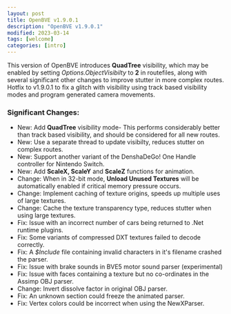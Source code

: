 ```yaml
---
layout: post
title: OpenBVE v1.9.0.1
description: "OpenBVE v1.9.0.1"
modified: 2023-03-14
tags: [welcome]
categories: [intro]
---
```


This version of OpenBVE introduces **QuadTree** visibility, which may be enabled by setting _Options.ObjectVisibilty_ to **2** in routefiles, along with several significant other changes to improve stutter in more complex routes.
Hotfix to v1.9.0.1 to fix a glitch with visibility using track based visibility modes and program generated camera movements.

### Significant Changes:
* New: Add **QuadTree** visibility mode- This performs considerably better than track based visibility, and should be considered for all new routes.
* New: Use a separate thread to update visibilty, reduces stutter on complex routes.
* New: Support another variant of the DenshaDeGo! One Handle controller for Nintendo Switch.
* New: Add **ScaleX, ScaleY** and **ScaleZ** functions for animation.
* Change: When in 32-bit mode, **Unload Unused Textures** will be automatically enabled if critical memory pressure occurs.
* Change: Implement caching of texture origins, speeds up multiple uses of large textures.
* Change: Cache the texture transparency type, reduces stutter when using large textures.
* Fix: Issue with an incorrect number of cars being returned to .Net runtime plugins.
* Fix: Some variants of compressed DXT textures failed to decode correctly.
* Fix: A _$Include_ file containing invalid characters in it's filename crashed the parser.
* Fix: Issue with brake sounds in BVE5 motor sound parser (experimental)
* Fix: Issue with faces containing a texture but no co-ordinates in the Assimp OBJ parser.
* Change: Invert dissolve factor in original OBJ parser.
* Fix: An unknown section could freeze the animated parser.
* Fix: Vertex colors could be incorrect when using the NewXParser.